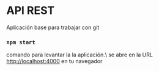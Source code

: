 # API REST

Aplicación base para trabajar con git 

### `npm start`

comando para levantar la la aplicación.\ 
se abre en la URL [http://localhost:4000](http://localhost:300) en tu navegador 